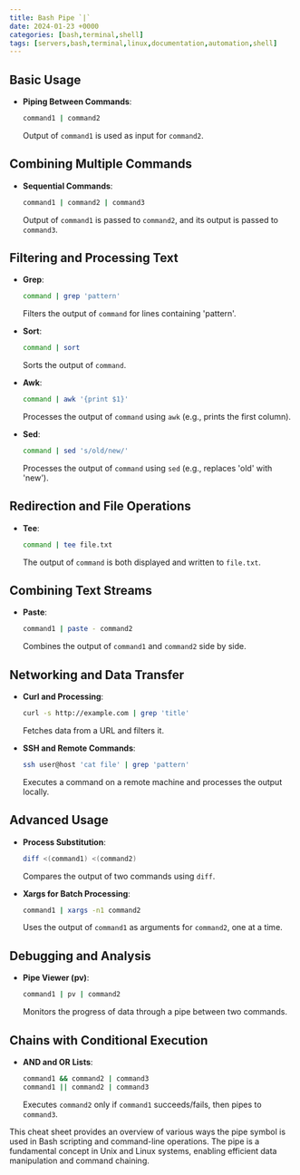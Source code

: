 ```yaml
---
title: Bash Pipe `|`
date: 2024-01-23 +0000
categories: [bash,terminal,shell]
tags: [servers,bash,terminal,linux,documentation,automation,shell]
---
```


## Basic Usage
- **Piping Between Commands**: 
  ```bash
  command1 | command2
  ```
  Output of `command1` is used as input for `command2`.

## Combining Multiple Commands
- **Sequential Commands**: 
  ```bash
  command1 | command2 | command3
  ```
  Output of `command1` is passed to `command2`, and its output is passed to `command3`.

## Filtering and Processing Text
- **Grep**: 
  ```bash
  command | grep 'pattern'
  ```
  Filters the output of `command` for lines containing 'pattern'.

- **Sort**: 
  ```bash
  command | sort
  ```
  Sorts the output of `command`.

- **Awk**: 
  ```bash
  command | awk '{print $1}'
  ```
  Processes the output of `command` using `awk` (e.g., prints the first column).

- **Sed**: 
  ```bash
  command | sed 's/old/new/'
  ```
  Processes the output of `command` using `sed` (e.g., replaces 'old' with 'new').

## Redirection and File Operations
- **Tee**: 
  ```bash
  command | tee file.txt
  ```
  The output of `command` is both displayed and written to `file.txt`.

## Combining Text Streams
- **Paste**: 
  ```bash
  command1 | paste - command2
  ```
  Combines the output of `command1` and `command2` side by side.

## Networking and Data Transfer
- **Curl and Processing**: 
  ```bash
  curl -s http://example.com | grep 'title'
  ```
  Fetches data from a URL and filters it.

- **SSH and Remote Commands**: 
  ```bash
  ssh user@host 'cat file' | grep 'pattern'
  ```
  Executes a command on a remote machine and processes the output locally.

## Advanced Usage
- **Process Substitution**: 
  ```bash
  diff <(command1) <(command2)
  ```
  Compares the output of two commands using `diff`.

- **Xargs for Batch Processing**: 
  ```bash
  command1 | xargs -n1 command2
  ```
  Uses the output of `command1` as arguments for `command2`, one at a time.

## Debugging and Analysis
- **Pipe Viewer (pv)**: 
  ```bash
  command1 | pv | command2
  ```
  Monitors the progress of data through a pipe between two commands.

## Chains with Conditional Execution
- **AND and OR Lists**:
  ```bash
  command1 && command2 | command3
  command1 || command2 | command3
  ```
  Executes `command2` only if `command1` succeeds/fails, then pipes to `command3`.

This cheat sheet provides an overview of various ways the pipe symbol is used in Bash scripting and command-line operations. The pipe is a fundamental concept in Unix and Linux systems, enabling efficient data manipulation and command chaining.
